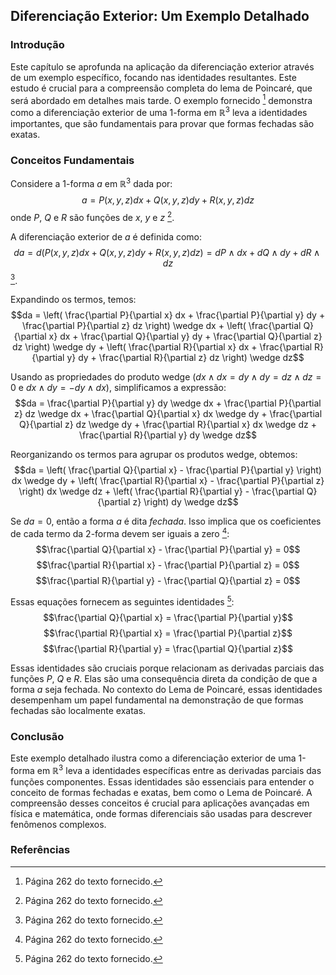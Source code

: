 ## Diferenciação Exterior: Um Exemplo Detalhado

### Introdução
Este capítulo se aprofunda na aplicação da diferenciação exterior através de um exemplo específico, focando nas identidades resultantes. Este estudo é crucial para a compreensão completa do lema de Poincaré, que será abordado em detalhes mais tarde. O exemplo fornecido [^1] demonstra como a diferenciação exterior de uma 1-forma em $\mathbb{R}^3$ leva a identidades importantes, que são fundamentais para provar que formas fechadas são exatas.

### Conceitos Fundamentais
Considere a 1-forma $a$ em $\mathbb{R}^3$ dada por:
$$a = P(x, y, z)dx + Q(x, y, z)dy + R(x, y, z)dz$$
onde $P$, $Q$ e $R$ são funções de $x$, $y$ e $z$ [^1].

A diferenciação exterior de $a$ é definida como:
$$da = d(P(x, y, z)dx + Q(x, y, z)dy + R(x, y, z)dz) = dP \wedge dx + dQ \wedge dy + dR \wedge dz$$ [^1].

Expandindo os termos, temos:
$$da = \left( \frac{\partial P}{\partial x} dx + \frac{\partial P}{\partial y} dy + \frac{\partial P}{\partial z} dz \right) \wedge dx + \left( \frac{\partial Q}{\partial x} dx + \frac{\partial Q}{\partial y} dy + \frac{\partial Q}{\partial z} dz \right) \wedge dy + \left( \frac{\partial R}{\partial x} dx + \frac{\partial R}{\partial y} dy + \frac{\partial R}{\partial z} dz \right) \wedge dz$$

Usando as propriedades do produto wedge ($dx \wedge dx = dy \wedge dy = dz \wedge dz = 0$ e $dx \wedge dy = -dy \wedge dx$), simplificamos a expressão:
$$da = \frac{\partial P}{\partial y} dy \wedge dx + \frac{\partial P}{\partial z} dz \wedge dx + \frac{\partial Q}{\partial x} dx \wedge dy + \frac{\partial Q}{\partial z} dz \wedge dy + \frac{\partial R}{\partial x} dx \wedge dz + \frac{\partial R}{\partial y} dy \wedge dz$$

Reorganizando os termos para agrupar os produtos wedge, obtemos:
$$da = \left( \frac{\partial Q}{\partial x} - \frac{\partial P}{\partial y} \right) dx \wedge dy + \left( \frac{\partial R}{\partial x} - \frac{\partial P}{\partial z} \right) dx \wedge dz + \left( \frac{\partial R}{\partial y} - \frac{\partial Q}{\partial z} \right) dy \wedge dz$$

Se $da = 0$, então a forma $a$ é dita *fechada*. Isso implica que os coeficientes de cada termo da 2-forma devem ser iguais a zero [^1]:
$$\frac{\partial Q}{\partial x} - \frac{\partial P}{\partial y} = 0$$
$$\frac{\partial R}{\partial x} - \frac{\partial P}{\partial z} = 0$$
$$\frac{\partial R}{\partial y} - \frac{\partial Q}{\partial z} = 0$$

Essas equações fornecem as seguintes identidades [^1]:
$$\frac{\partial Q}{\partial x} = \frac{\partial P}{\partial y}$$
$$\frac{\partial R}{\partial x} = \frac{\partial P}{\partial z}$$
$$\frac{\partial R}{\partial y} = \frac{\partial Q}{\partial z}$$

Essas identidades são cruciais porque relacionam as derivadas parciais das funções $P$, $Q$ e $R$. Elas são uma consequência direta da condição de que a forma $a$ seja fechada. No contexto do Lema de Poincaré, essas identidades desempenham um papel fundamental na demonstração de que formas fechadas são localmente exatas.

### Conclusão
Este exemplo detalhado ilustra como a diferenciação exterior de uma 1-forma em $\mathbb{R}^3$ leva a identidades específicas entre as derivadas parciais das funções componentes. Essas identidades são essenciais para entender o conceito de formas fechadas e exatas, bem como o Lema de Poincaré. A compreensão desses conceitos é crucial para aplicações avançadas em física e matemática, onde formas diferenciais são usadas para descrever fenômenos complexos.

### Referências
[^1]: Página 262 do texto fornecido.
<!-- END -->